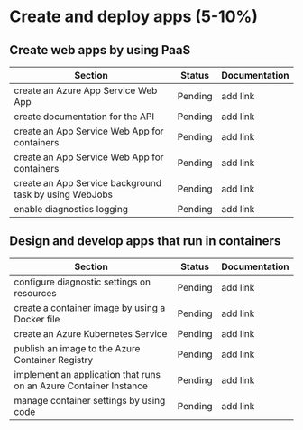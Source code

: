# Create and deploy apps (5-10%)

## Create web apps by using PaaS

| Section | Status | Documentation
| --- | --- | --- |
| create an Azure App Service Web App | Pending | add link |
| create documentation for the API | Pending | add link |
| create an App Service Web App for containers | Pending | add link |
| create an App Service Web App for containers | Pending | add link |
| create an App Service background task by using WebJobs | Pending | add link |
| enable diagnostics logging | Pending | add link |

## Design and develop apps that run in containers

| Section | Status | Documentation
| --- | --- | --- |
| configure diagnostic settings on resources | Pending | add link |
| create a container image by using a Docker file | Pending | add link |
| create an Azure Kubernetes Service | Pending | add link |
| publish an image to the Azure Container Registry | Pending | add link |
| implement an application that runs on an Azure Container Instance | Pending | add link |
| manage container settings by using code | Pending | add link |